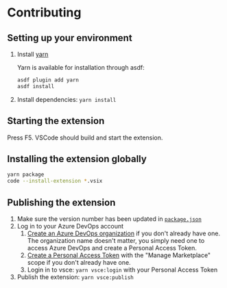 # Contributing

## Setting up your environment

1. Install [yarn](https://yarnpkg.com/)

   Yarn is available for installation through asdf:

   ```sh
   asdf plugin add yarn
   asdf install
   ```

2. Install dependencies: `yarn install`

## Starting the extension

Press F5. VSCode should build and start the extension.

## Installing the extension globally

```sh
yarn package
code --install-extension *.vsix
```

## Publishing the extension

1. Make sure the version number has been updated in [`package.json`](./package.json)
1. Log in to your Azure DevOps account
   1. [Create an Azure DevOps organization](https://learn.microsoft.com/en-ca/azure/devops/organizations/accounts/create-organization?view=azure-devops#create-an-organization) if you don't already have one. The organization name doesn't matter, you simply need one to access Azure DevOps and create a Personal Access Token.
   1. [Create a Personal Access Token](https://code.visualstudio.com/api/working-with-extensions/publishing-extension#get-a-personal-access-token) with the "Manage Marketplace" scope if you don't already have one.
   1. Login in to vsce: `yarn vsce:login` with your Personal Access Token
1. Publish the extension: `yarn vsce:publish`

